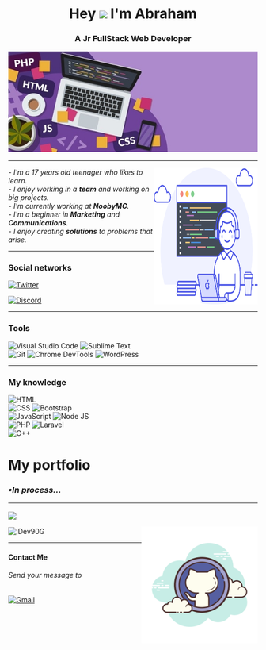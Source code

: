 <h1 align="center">Hey <img src="https://media.giphy.com/media/hvRJCLFzcasrR4ia7z/giphy.gif" width="30px"> I'm Abraham</h1>
<h3 align="center">A Jr FullStack Web Developer</h3>
<img src="media/web-development-coding-concept-banner-260nw-1955634814-1-1.jpg" width="2000"/>
<hr/>
<img align="right" src="media/promo-figure-alt.svg" width="210" height="275"/>

<p><i>- I'm a 17 years old teenager who likes to learn.
<br/>- I enjoy working in a <b>team</b> and working on big projects.
<br/>- I'm currently working at <b>NoobyMC</b>.
<br/>- I'm a beginner in <b>Marketing</b> and <b>Communications</b>.
<br/>- I enjoy creating <b>solutions</b> to problems that arise.
</i></p><hr/>
<h3 align="left">Social networks</h3>
<p align="left">
<a href="https://twitter.com/iFail90G" target="blank">

![Twitter](https://img.shields.io/badge/Twitter-55ACEE?style=for-the-badge&logo=twitter&logoColor=white)</a>
<a href="https://dsc.gg/noobymc" target="blank">

![Discord](https://img.shields.io/badge/Discord-7289DA?style=for-the-badge&logo=discord&logoColor=white)
</a>
</p>
<hr><h3 align="left">Tools</h3>

![Visual Studio Code](https://img.shields.io/badge/Visual%20Studio%20Code-0078D7?style=for-the-badge&logo=visualstudiocode&logoColor=white)
![Sublime Text](https://img.shields.io/badge/Sublime%20Text-FF9800?style=for-the-badge&logo=sublimetext&logoColor=white)<br/>
![Git](https://img.shields.io/badge/Git-F34F29?style=for-the-badge&logo=git&logoColor=white)
![Chrome DevTools](https://img.shields.io/badge/Chrome%20DevTools-563D7E?style=for-the-badge&logo=googlechrome&logoColor=white)
![WordPress](https://img.shields.io/badge/WordPress-563D7E?style=for-the-badge&logo=wordpress&logoColor=white)
<hr/><h3 align="left">My knowledge</h3>

![HTML](https://img.shields.io/badge/HTML-E34C26?style=for-the-badge&logo=html5&logoColor=white)<br/>
![CSS](https://img.shields.io/badge/CSS-264DE4?style=for-the-badge&logo=css3&logoColor=white)
![Bootstrap](https://img.shields.io/badge/BootsTrap-563D7E?style=for-the-badge&logo=bootstrap&logoColor=white)<br/>
![JavaScript](https://img.shields.io/badge/JavaScript-F0DB4F?style=for-the-badge&logo=javascript&logoColor=black)
![Node JS](https://img.shields.io/badge/Node%20JS-68A063?style=for-the-badge&logo=node.js&logoColor=white)<br/>
![PHP](https://img.shields.io/badge/PHP-787CB5?style=for-the-badge&logo=php&logoColor=white)
![Laravel](https://img.shields.io/badge/Laravel-FB503B?style=for-the-badge&logo=laravel&logoColor=white)<br/>
![C++](https://img.shields.io/badge/C++-044F88?style=for-the-badge&logo=c%2b%2b&logoColor=white)
<h1>My portfolio</h1>
<h3><i>•In process...</i></h3>
<hr/>
<p><img align="center" src="https://github-readme-stats.vercel.app/api?username=idev90g&show_icons=true&title_color=fff&icon_color=1e85e0&text_color=9f9f9f&bg_color=151515&locale=en"/></p>
<p><img align="center" src="https://github-readme-stats.vercel.app/api/top-langs?username=idev90g&show_icons=true&bg_color=151515&text_color=9f9f9f&title_color=fff&locale=en&layout=compact" alt="iDev90G" /><img align="right" src="media/github.png" width="235" height="235"/></p>

<hr/>
<h4 align="left">Contact Me</h4>
<p><h6>Send your message to</h6></p>
<a href="mailto:ifail90contact@gmail.com?subject=Tu Asunto Aquí">

![Gmail](https://img.shields.io/badge/Gmail-563D7E?style=for-the-badge&logo=gmail&logoColor=white)
</a><br/>
